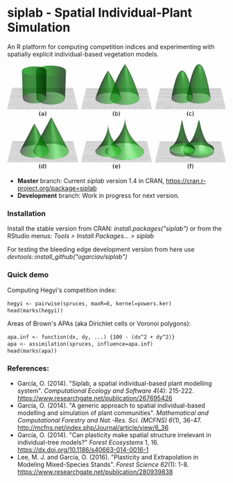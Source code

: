 # siplab  -  Spatial Individual-Plant Simulation

An R platform for computing competition indices and experimenting with spatially explicit individual-based vegetation models.

![influence](infl-small.jpg)

* **Master** branch: Current _siplab_ version 1.4 in CRAN,  <https://cran.r-project.org/package=siplab>
* **Development** branch: Work in progress for next version.

### Installation

Install the stable version from CRAN:  *install.packages("siplab")*
 or from the RStudio menus: *Tools > Install Packages... > siplab* 

For testing the bleeding edge development version from here use  *devtools::install_github("ogarciav/siplab")*

### Quick demo

Computing Hegyi's competition index:

    hegyi <- pairwise(spruces, maxR=6, kernel=powers.ker)
    head(marks(hegyi))

Areas of Brown's APAs (aka Dirichlet cells or Voronoi polygons):

    apa.inf <- function(dx, dy, ...) {100 - (dx^2 + dy^2)}
    apa <- assimilation(spruces, influence=apa.inf)
    head(marks(apa))

### References:
* García, O. (2014). "Siplab, a spatial individual-based plant modelling system". *Computational Ecology and Software 4*(4): 215-222. <https://www.researchgate.net/publication/267695426>
* García, O. (2014). "A generic approach to spatial individual-based modelling and simulation of plant communities". *Mathematical and Computational Forestry and Nat.-Res. Sci. (MCFNS) 6*(1), 36-47. <http://mcfns.net/index.php/Journal/article/view/6_36>
* García, O. (2014). "Can plasticity make spatial structure irrelevant in individual-tree models?" *Forest Ecosystems* 1, 16. <https://dx.doi.org/10.1186/s40663-014-0016-1>
* Lee, M. J. and García, O. (2016). "Plasticity and Extrapolation in Modeling Mixed-Species Stands". *Forest Science 62*(1): 1-8. <https://www.researchgate.net/publication/280939838>
